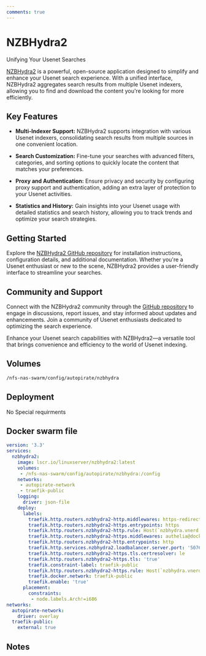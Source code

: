 ```yaml
---
comments: true
---
```


# NZBHydra2

Unifying Your Usenet Searches

[NZBHydra2](https://github.com/theotherp/nzbhydra2) is a powerful, open-source application designed to simplify and enhance your Usenet search experience. With a unified interface, NZBHydra2 aggregates search results from multiple Usenet indexers, allowing you to find and download the content you're looking for more efficiently.

## Key Features

- **Multi-Indexer Support:** NZBHydra2 supports integration with various Usenet indexers, consolidating search results from multiple sources in one convenient location.

- **Search Customization:** Fine-tune your searches with advanced filters, categories, and sorting options to quickly locate the content that matches your preferences.

- **Proxy and Authentication:** Ensure privacy and security by configuring proxy support and authentication, adding an extra layer of protection to your Usenet activities.

- **Statistics and History:** Gain insights into your Usenet usage with detailed statistics and search history, allowing you to track trends and optimize your search strategies.

## Getting Started

Explore the [NZBHydra2 GitHub repository](https://github.com/theotherp/nzbhydra2) for installation instructions, configuration details, and additional documentation. Whether you're a Usenet enthusiast or new to the scene, NZBHydra2 provides a user-friendly interface to streamline your searches.

## Community and Support

Connect with the NZBHydra2 community through the [GitHub repository](https://github.com/theotherp/nzbhydra2) to engage in discussions, report issues, and stay informed about updates and enhancements. Join a community of Usenet enthusiasts dedicated to optimizing the search experience.

Enhance your Usenet search capabilities with NZBHydra2—a versatile tool that brings convenience and efficiency to the world of Usenet indexing.


## Volumes

```bash
/nfs-nas-swarm/config/autopirate/nzbhydra
```

## Deployment
No Special requirments

## Docker swarm file
```yaml
version: '3.3'
services:
  nzbhydra2:
    image: lscr.io/linuxserver/nzbhydra2:latest
    volumes:
     - /nfs-nas-swarm/config/autopirate/nzbhydra:/config
    networks:
     - autopirate-network
     - traefik-public
    logging:
      driver: json-file
    deploy:
      labels:
        traefik.http.routers.nzbhydra2-http.middlewares: https-redirect
        traefik.http.routers.nzbhydra2-https.entrypoints: https
        traefik.http.routers.nzbhydra2-http.rule: Host(`nzbhydra.vnerd.nl`)
        traefik.http.routers.nzbhydra2-https.middlewares: authelia@docker
        traefik.http.routers.nzbhydra2-http.entrypoints: http
        traefik.http.services.nzbhydra2.loadbalancer.server.port: '5076'
        traefik.http.routers.nzbhydra2-https.tls.certresolver: le
        traefik.http.routers.nzbhydra2-https.tls: 'true'
        traefik.constraint-label: traefik-public
        traefik.http.routers.nzbhydra2-https.rule: Host(`nzbhydra.vnerd.nl`)
        traefik.docker.network: traefik-public
        traefik.enable: 'true'
      placement:
        constraints:
         - node.labels.Arch!=i686
networks:
  autopirate-network:
    driver: overlay
  traefik-public:
    external: true
```
## Notes

